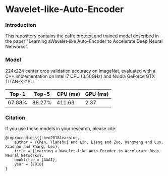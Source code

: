 # Wavelet-like-Auto-Encoder

### Introduction
This repository contains the caffe prototxt and trained model described in the paper "Learning aWavelet-like Auto-Encoder to Accelerate Deep Neural Networks".

### Model
224x224 center crop validation accuracy on ImageNet, evaluated with a C++ implementation on Intel i7 CPU (3.50GHz) and Nvidia GeForce GTX TITAN-X GPU.

| Top-1 | Top-5 |CPU (ms)|GPU (ms)|
| ------------- | ------------- |   ------------- |  ------------- | 
| 67.88%  |88.27%  |  411.63 |2.37|


### Citation

If you use these models in your research, please cite:

	@inproceedings{{chen2018learning,
		author = {Chen, Tianshui and Lin, Liang and Zuo, Wangmeng and Luo, Xiaonan and Zhang, Lei},
		title = {Learning a Wavelet-like Auto-Encoder to Accelerate Deep Neural Networks},
		booktitle = {AAAI},
		year = {2018}
	}
